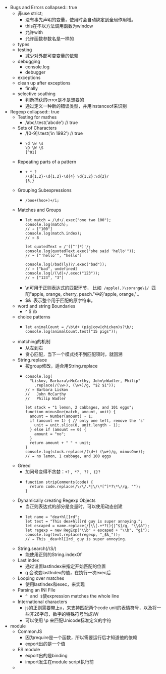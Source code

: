 - Bugs and Errors
  collapsed:: true
	- 非use strict;
		- 没有事先声明的变量，使用时会自动绑定到全局作用域。
		- this在不以方法调用函数为window
		- 允许with
		- 允许函数参数名是一样的
	- types
	- testing
		- 减少对外部可变变量的依赖
	- debugging
		- console.log
		- debugger
	- exceptions
	- clean up after exceptions
		- finally
	- selective scathing
		- 判断捕获的error是不是想要的
		- 通过定义一种新的错误类型，并用instanceof来识别
- Regexp
  collapsed:: true
	- Testing for mathes
		- /abc/.test('abcde') // true
	- Sets of Characters
		- /[0-9]/.test('in 1992') // true
		- ```
		  \d \w \s
		  \D \W \S
		  [^01]
		  ```
	- Repeating parts of a pattern
		- ```
		  + * ?
		  /\d{1,2}-\d{1,2}-\d{4} \d{1,2}:\d{2}/
		  {5,}
		  ```
	- Grouping Subexpressions
		- ```
		  /boo+(hoo+)+/i;
		  ```
	- Matches and Groups
		- ```
		  let match = /\d+/.exec("one two 100");
		  console.log(match);
		  // → ["100"]
		  console.log(match.index);
		  // → 8
		  
		  let quotedText = /'([^']*)'/;
		  console.log(quotedText.exec("she said 'hello'"));
		  // → ["'hello'", "hello"]
		  
		  console.log(/bad(ly)?/.exec("bad"));
		  // → ["bad", undefined]
		  console.log(/(\d)+/.exec("123"));
		  // → ["123", "3"]
		  ```
		- \\n可用于正则表达式的匹配环节， 比如  `/apple(,)\sorange\1/`  匹配"apple, orange, cherry, peach."中的'apple, orange,' 。
		- $&  表示整个用于匹配的原字符串。
	- word and string Boundaries
		- ^ $ \b
	- choice patterns
		- ```
		  let animalCount = /\b\d+ (pig|cow|chicken)s?\b/;
		  console.log(animalCount.test("15 pigs"));
		  ```
	- matching的机制
		- 从左到右
		- 贪心匹配，当下一个模式找不到匹配项时，就回溯
	- String.replace
		- 按group修改，适合用String.replace
		- ```
		  console.log(
		    "Liskov, Barbara\nMcCarthy, John\nWadler, Philip"
		      .replace(/(\w+), (\w+)/g, "$2 $1"));
		  // → Barbara Liskov
		  //   John McCarthy
		  //   Philip Wadler
		  
		  let stock = "1 lemon, 2 cabbages, and 101 eggs";
		  function minusOne(match, amount, unit) {
		    amount = Number(amount) - 1;
		    if (amount == 1) { // only one left, remove the 's'
		      unit = unit.slice(0, unit.length - 1);
		    } else if (amount == 0) {
		      amount = "no";
		    }
		    return amount + " " + unit;
		  }
		  console.log(stock.replace(/(\d+) (\w+)/g, minusOne));
		  // → no lemon, 1 cabbage, and 100 eggs
		  ```
	- Greed
		- 加问号变得不贪婪：`+?` ,  `*?` ,  `??` ,  `{}?`
		- ```
		  function stripComments(code) {
		    return code.replace(/\/\/.*|\/\*[^]*?\*\//g, "");
		  }
		  ```
	- Dynamically creating Regexp Objects
		- 当正则表达式的部分是变量时，可以使用动态创建
		- ```
		  let name = "dea+hl[]rd";
		  let text = "This dea+hl[]rd guy is super annoying.";
		  let escaped = name.replace(/[\\[.+*?(){|^$]/g, "\\$&");
		  let regexp = new RegExp("\\b" + escaped + "\\b", "gi");
		  console.log(text.replace(regexp, "_$&_"));
		  // → This _dea+hl[]rd_ guy is super annoying.
		  ```
	- String.search(/\S/)
		- 能使用正则的String.indexOf
	- Last index
		- 通过设置lastIndex来指定开始匹配的位置
		- g 会改变lastIndex的值，在执行一次exec后
	- Looping over matches
		- 使用lastIndex和exec，来实现
	- Parsing an INI FIle
		- `^`  and  `$`使expression matches the whole line
	- International characters
		- js的正则需要带上u，来支持匹配两个code unit的表情符号，以及将一些非26字母，数字的特殊符号当成\W
		- 可以使用 \p 来匹配Unicode标准定义的字符
- module
	- CommonJS
		- 因为require是一个函数，所以需要运行后才知道他的依赖
		- export出的是一个值
	- ES module
		- export出的是binding
		- import发生在module script执行前
	-